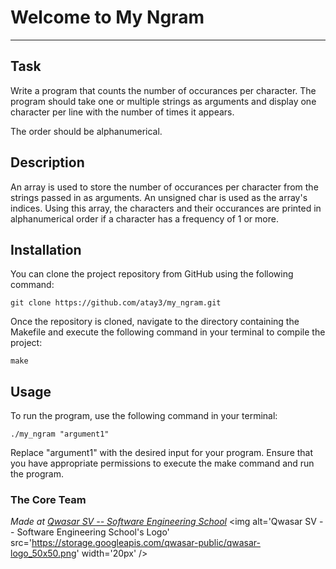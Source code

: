 # Welcome to My Ngram
***

## Task
Write a program that counts the number of occurances per character. The program should take one or multiple strings as arguments and display one character per line with the number of times it appears.

The order should be alphanumerical.

## Description
An array is used to store the number of occurances per character from the strings passed in as arguments. An unsigned char is used as the array's indices. Using this array, the characters and their occurances are printed in alphanumerical order if a character has a frequency of 1 or more.

## Installation
You can clone the project repository from GitHub using the following command: 
```
git clone https://github.com/atay3/my_ngram.git
```

Once the repository is cloned, navigate to the directory containing the Makefile and execute the following command in your terminal to compile the project:
```
make
```

## Usage
To run the program, use the following command in your terminal:
```
./my_ngram "argument1"
```
Replace "argument1" with the desired input for your program. Ensure that you have appropriate permissions to execute the make command and run the program.


### The Core Team



<span><i>Made at <a href='https://qwasar.io'>Qwasar SV -- Software Engineering School</a></i></span>
<span><img alt='Qwasar SV -- Software Engineering School's Logo' src='https://storage.googleapis.com/qwasar-public/qwasar-logo_50x50.png' width='20px' /></span>
